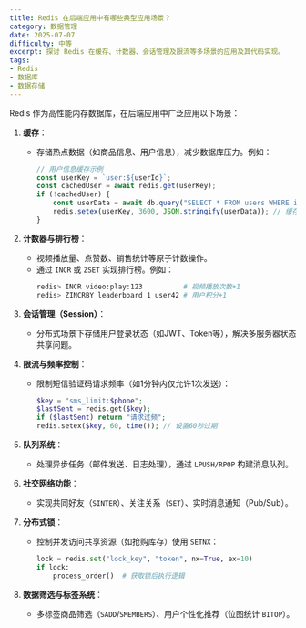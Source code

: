 ```yaml
---
title: Redis 在后端应用中有哪些典型应用场景？
category: 数据管理
date: 2025-07-07
difficulty: 中等
excerpt: 探讨 Redis 在缓存、计数器、会话管理及限流等多场景的应用及其代码实现。
tags:
- Redis
- 数据库
- 数据存储
---
```

Redis 作为高性能内存数据库，在后端应用中广泛应用以下场景：  

1. **缓存**：  
    - 存储热点数据（如商品信息、用户信息），减少数据库压力。例如：  
      ```javascript  
      // 用户信息缓存示例  
      const userKey = `user:${userId}`;  
      const cachedUser = await redis.get(userKey);  
      if (!cachedUser) {  
          const userData = await db.query("SELECT * FROM users WHERE id=?", [userId]);  
          redis.setex(userKey, 3600, JSON.stringify(userData)); // 缓存1小时  
      }  
      ```  
2. **计数器与排行榜**：  
    - 视频播放量、点赞数、销售统计等原子计数操作。  
    - 通过 `INCR` 或 `ZSET` 实现排行榜。例如：  
      ```bash  
      redis> INCR video:play:123          # 视频播放次数+1  
      redis> ZINCRBY leaderboard 1 user42 # 用户积分+1  
      ```  
3. **会话管理（Session）**：  
    - 分布式场景下存储用户登录状态（如JWT、Token等），解决多服务器状态共享问题。  

4. **限流与频率控制**：  
    - 限制短信验证码请求频率（如1分钟内仅允许1次发送）：  
      ```php  
      $key = "sms_limit:$phone";  
      $lastSent = redis.get($key);  
      if ($lastSent) return "请求过频";  
      redis.setex($key, 60, time()); // 设置60秒过期  
      ```  
5. **队列系统**：  
    - 处理异步任务（邮件发送、日志处理），通过 `LPUSH/RPOP` 构建消息队列。  

6. **社交网络功能**：  
    - 实现共同好友（`SINTER`）、关注关系（`SET`）、实时消息通知（Pub/Sub）。  

7. **分布式锁**：  
    - 控制并发访问共享资源（如抢购库存）使用 `SETNX`：  
      ```python  
      lock = redis.set("lock_key", "token", nx=True, ex=10)  
      if lock:  
          process_order()  # 获取锁后执行逻辑  
      ```  
8. **数据筛选与标签系统**：  
    - 多标签商品筛选（`SADD`/`SMEMBERS`）、用户个性化推荐（位图统计 `BITOP`）。  

